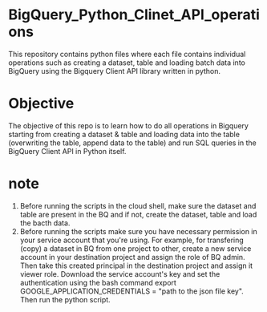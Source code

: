 # BigQuery_Python_Clinet_API_operations
This repository contains python files where each file contains individual operations such as creating a dataset, table and loading batch data into BigQuery using the Bigquery Client API library written in python.

# Objective 
The objective of this repo is to learn how to do all operations in Bigquery starting from creating a dataset & table and loading data into the table (overwriting the table, append data to the table) and run SQL queries in the BigQuery Client API in Python itself. 

# note 
1. Before running the scripts in the cloud shell, make sure the dataset and table are present in the BQ and if not, create the dataset, table and load the bacth data.
2. Before running the scripts make sure you have necessary permission in your service account that you're using. For example, for transfering (copy) a dataset in BQ from one project to other, create a new service account in your destination project and assign the role of BQ admin. Then take this created principal in the destination project and assign it viewer role. Download the service account's key and set the authentication using the bash command export GOOGLE_APPLICATION_CREDENTIALS = "path to the json file key". Then run the python script. 

